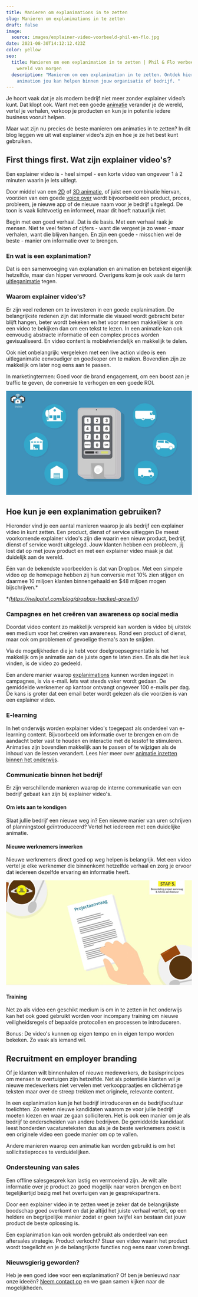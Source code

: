 ```yaml
---
title: Manieren om explanimations in te zetten
slug: Manieren om explanimations in te zetten
draft: false
image:
  source: images/explainer-video-voorbeeld-phil-en-flo.jpg
date: 2021-08-30T14:12:12.423Z
color: yellow
seo:
  title: Manieren om een explanimation in te zetten | Phil & Flo verbeelden de
    wereld van morgen
  description: "Manieren om een explanimation in te zetten. Ontdek hier hoe een
    animation jou kan helpen binnen jouw organisatie of bedrijf. "
---
```

Je hoort vaak dat je als modern bedrijf niet meer zonder explainer video’s kunt. Dat klopt ook. Want met een goede [animatie](https://www.philenflo.nl/oplossingen/animatie-laten-maken/) verander je de wereld, vertel je verhalen, verkoop je producten en kun je in potentie iedere business vooruit helpen.

Maar wat zijn nu precies de beste manieren om animaties in te zetten? In dit blog leggen we uit wat explainer video's zijn en hoe je ze het best kunt gebruiken.

## First things first. Wat zijn explainer video's?

Een explainer video is - heel simpel - een korte video van ongeveer 1 à 2 minuten waarin je iets uitlegt.

Door middel van een [2D](https://www.philenflo.nl/2d-animatie/) of [3D animatie](https://www.philenflo.nl/3-d-animatie-laten-maken/), of juist een combinatie hiervan, voorzien van een goede [voice over](https://www.philenflo.nl/kennisbank/wat-is-een-voice-over/) wordt bijvoorbeeld een product, proces, probleem, je nieuwe app of de nieuwe naam voor je bedrijf uitgelegd. De toon is vaak lichtvoetig en informeel, maar dit hoeft natuurlijk niet. 

Begin met een goed verhaal. Dat is de basis. Met een verhaal raak je mensen. Niet te veel feiten of cijfers - want die vergeet je zo weer - maar verhalen, want die blijven hangen. En zijn een goede - misschien wel de beste - manier om informatie over te brengen.

### En wat is een explanimation?

Dat is een samenvoeging van explanation en animation en betekent eigenlijk hetzelfde, maar dan hipper verwoord. Overigens kom je ook vaak de term [uitleganimatie](https://www.philenflo.nl/uitleganimatie-laten-maken/) tegen.

### Waarom explainer video's?

Er zijn veel redenen om te investeren in een goede explanimation. De belangrijkste redenen zijn dat informatie die visueel wordt gebracht beter blijft hangen, beter wordt bekeken en het voor mensen makkelijker is om een video te bekijken dan om een tekst te lezen. In een animatie kan ook eenvoudig abstracte informatie of een complex proces worden gevisualiseerd. En video content is mobielvriendelijk en makkelijk te delen. 

Ook niet onbelangrijk: vergeleken met een live action video is een uitleganimatie eenvoudiger en goedkoper om te maken. Bovendien zijn ze makkelijk om later nog eens aan te passen.

In marketingtermen: Goed voor de brand engagement, om een boost aan je traffic te geven, de conversie te verhogen en een goede ROI.

![waarom een explainer video](images/uitleg-video-voorbeeld-phil-en-flo.jpg)

## Hoe kun je een explanimation gebruiken?

Hieronder vind je een aantal manieren waarop je als bedrijf een explainer video in kunt zetten.
Een product, dienst of service uitleggen
De meest voorkomende explainer video's zijn die waarin een nieuw product, bedrijf, dienst of service wordt uitgelegd. Jouw klanten hebben een probleem, jij lost dat op met jouw product en met een explainer video maak je dat duidelijk aan de wereld. 

Één van de bekendste voorbeelden is dat van Dropbox. Met een simpele video op de homepage hebben zij hun conversie met 10% zien stijgen en daarmee 10 miljoen klanten binnengehaald en $48 miljoen mogen bijschrijven.*

\**(https://neilpatel.com/blog/dropbox-hacked-growth/)*

### Campagnes en het creëren van awareness op social media

Doordat video content zo makkelijk verspreid kan worden is video bij uitstek een medium voor het creëren van awareness. Rond een product of dienst, maar ook om problemen of gevoelige thema's aan te snijden.

Via de mogelijkheden die je hebt voor doelgroepsegmentatie is het makkelijk om je animatie aan de juiste ogen te laten zien. En als die het leuk vinden, is de video zo gedeeld.

Een andere manier waarop [explanimations](https://www.philenflo.nl/explanimation-laten-maken/) kunnen worden ingezet in campagnes, is via e-mail. Iets wat steeds vaker wordt gedaan. De gemiddelde werknemer op kantoor ontvangt ongeveer 100 e-mails per dag. De kans is groter dat een email beter wordt gelezen als die voorzien is van een explainer video.

### E-learning

In het onderwijs worden explainer video's toegepast als onderdeel van e-learning content. Bijvoorbeeld om informatie over te brengen en om de aandacht beter vast te houden en interactie met de lesstof te stimuleren. Animaties zijn bovendien makkelijk aan te passen of te wijzigen als de inhoud van de lessen verandert. Lees hier meer over [animatie inzetten binnen het onderwijs](https://www.philenflo.nl/blog/de-kracht-van-animatie-voor-het-onderwijs/). 

### Communicatie binnen het bedrijf

Er zijn verschillende manieren waarop de interne communicatie van een bedrijf gebaat kan zijn bij explainer video's.

#### Om iets aan te kondigen

Slaat jullie bedrijf een nieuwe weg in? Een nieuwe manier van uren schrijven of planningstool geïntroduceerd? Vertel het iedereen met een duidelijke animatie.

#### Nieuwe werknemers inwerken

Nieuwe werknemers direct goed op weg helpen is belangrijk. Met een video vertel je elke werknemer die binnenkomt hetzelfde verhaal en zorg je ervoor dat iedereen dezelfde ervaring én informatie heeft.

![Explainimation werknemer inwerken](images/explainimation-voorbeeld-phil-en-flo.jpg)

#### Training

Net zo als video een geschikt medium is om in te zetten in het onderwijs kan het ook goed gebruikt worden voor incompany training om nieuwe veiligheidsregels of bepaalde protocollen en processen te introduceren.

Bonus: De video's kunnen op eigen tempo en in eigen tempo worden bekeken. Zo vaak als iemand wil.

## Recruitment en employer branding

Of je klanten wilt binnenhalen of nieuwe medewerkers, de basisprincipes om mensen te overtuigen zijn hetzelfde. Net als potentiële klanten wil je nieuwe medewerkers niet vervelen met verkooppraatjes en clichématige teksten maar over de streep trekken met originele, relevante content.

In een explanimation kun je het bedrijf introduceren en de bedrijfscultuur toelichten. Zo weten nieuwe kandidaten waarom ze voor jullie bedrijf moeten kiezen en waar ze gaan solliciteren. Het is ook een manier om je als bedrijf te onderscheiden van andere bedrijven. De gemiddelde kandidaat leest honderden vacatureteksten dus als je de beste werknemers zoekt is een originele video een goede manier om op te vallen.

Andere manieren waarop een animatie kan worden gebruikt is om het sollicitatieproces te verduidelijken. 

### Ondersteuning van sales

Een offline salesgesprek kan lastig en vermoeiend zijn. Je wilt alle informatie over je product zo goed mogelijk naar voren brengen en bent tegelijkertijd bezig met het overtuigen van je gesprekspartners.

Door een explainer video in te zetten weet je zeker dat de belangrijkste boodschap goed overkomt en dat je altijd het juiste verhaal vertelt, op een heldere en begrijpelijke manier zodat er geen twijfel kan bestaan dat jouw product de beste oplossing is.

Een explanimation kan ook worden gebruikt als onderdeel van een aftersales strategie. Product verkocht? Stuur een video waarin het product wordt toegelicht en je de belangrijkste functies nog eens naar voren brengt.

### Nieuwsgierig geworden?

Heb je een goed idee voor een explanimation? Of ben je benieuwd naar onze ideeën? [Neem contact op](https://www.philenflo.nl/contact/) en we gaan samen kijken naar de mogelijkheden.